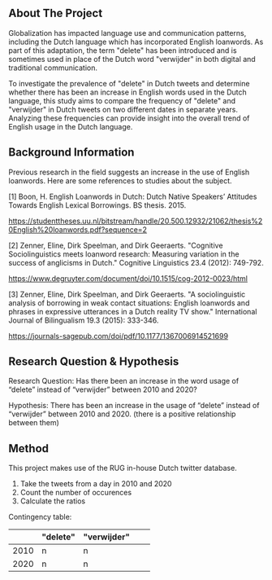 ## About The Project

Globalization has impacted language use and communication patterns, including the Dutch language which has incorporated English loanwords. As part of this adaptation, the term "delete" has been introduced and is sometimes used in place of the Dutch word "verwijder" in both digital and traditional communication.

To investigate the prevalence of "delete" in Dutch tweets and determine whether there has been an increase in English words used in the Dutch language, this study aims to compare the frequency of "delete" and "verwijder" in Dutch tweets on two different dates in separate years. Analyzing these frequencies can provide insight into the overall trend of English usage in the Dutch language.

## Background Information

Previous research in the field suggests an increase in the use of English loanwords. Here are some references to studies about the subject.

[1] Boon, H. English Loanwords in Dutch: Dutch Native Speakers’ Attitudes Towards English Lexical Borrowings. BS thesis. 2015.

https://studenttheses.uu.nl/bitstream/handle/20.500.12932/21062/thesis%20English%20loanwords.pdf?sequence=2

[2] Zenner, Eline, Dirk Speelman, and Dirk Geeraerts. "Cognitive Sociolinguistics meets loanword research: Measuring variation in the success of anglicisms in Dutch." Cognitive Linguistics 23.4 (2012): 749-792.

https://www.degruyter.com/document/doi/10.1515/cog-2012-0023/html

[3] Zenner, Eline, Dirk Speelman, and Dirk Geeraerts. "A sociolinguistic analysis of borrowing in weak contact situations: English loanwords and phrases in expressive utterances in a Dutch reality TV show." International Journal of Bilingualism 19.3 (2015): 333-346.

https://journals-sagepub.com/doi/pdf/10.1177/1367006914521699


## Research Question & Hypothesis

Research Question: Has there been an increase in the word usage of “delete” instead of “verwijder” between 2010
and 2020?

Hypothesis: There has been an increase in the usage of “delete” instead of “verwijder” between 2010 and
2020. (there is a positive relationship between them)

## Method

This project makes use of the RUG in-house Dutch twitter database.

1. Take the tweets from a day in 2010 and 2020
2. Count the number of occurences
3. Calculate the ratios

Contingency table:

|      | "delete" | "verwijder" |   |   |
|------|----------|-------------|---|---|
| 2010 | n        | n           |   |   |
| 2020 | n        | n           |   |   |


